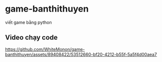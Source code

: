 # game-banthithuyen
viết game bằng python

## Video chạy code
https://github.com/WhiteMonon/game-banthithuyen/assets/89408422/53512660-bf20-4212-b55f-5a5f4d00aea7
